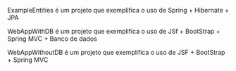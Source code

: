 ExampleEntities é um projeto que exemplifica o uso de Spring + Hibernate + JPA

WebAppWithDB é um projeto que exemplifica o uso de JSf + BootStrap + Spring MVC + Banco de dados

WebAppWithoutDB é um projeto que exemplifica o uso de JSF + BootStrap + Spring MVC
